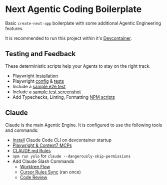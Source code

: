 # Next Agentic Coding Boilerplate

Basic `create-next-app` boilerplate with some additional Agentic Engineering features.

It is recommended to run this project within it's [Devcontainer](./.devcontainer/devcontainer.json).

## Testing and Feedback

These deterministic scripts help your Agents to stay on the right track.

- Playwright [Installation](./.devcontainer/Dockerfile)
- Playwright [config](./playwright.config.ts) & [tests](./tests)
- Include a [sample e2e test](./tests/landing.spec.ts)
- Include a [sample test screenshot](./tests/screenshots.spec.ts)
- Add Typechecks, Linting, Formatting [NPM scripts](./package.json)

## Claude

Claude is the main Agentic Engine. It is configured to use the following tools and commands:

- [Install](./.devcontainer/devcontainer.json) Claude Code CLI on devcontainer startup
- [Playwright & Context7 MCPs](./.mcp.json)
- [CLAUDE.md Rules](./.claude/CLAUDE.md)
- `npm run yolo` for `claude --dangerously-skip-permissions`
- Add Claude Slash Commands
  - [Worktree Flow](./.claude/commands/worktrees)
  - [Cursor Rules Sync](./.claude/commands/cursor-rules-sync.md) (ran once)
  - [Code Review](./.claude/commands/code-review.md)
